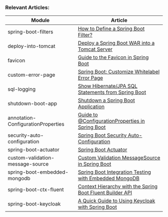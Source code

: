 ### Relevant Articles: 

Module | Article
--|--
spring-boot-filters | [How to Define a Spring Boot Filter?](http://www.baeldung.com/spring-boot-add-filter)
deploy-into-tomcat | [Deploy a Spring Boot WAR into a Tomcat Server](http://www.baeldung.com/spring-boot-war-tomcat-deploy)
favicon | [Guide to the Favicon in Spring Boot](http://www.baeldung.com/spring-boot-favicon)
custom-error-page | [Spring Boot: Customize Whitelabel Error Page](http://www.baeldung.com/spring-boot-custom-error-page)
sql-logging | [Show Hibernate/JPA SQL Statements from Spring Boot](http://www.baeldung.com/sql-logging-spring-boot)
shutdown-boot-app | [Shutdown a Spring Boot Application](http://www.baeldung.com/spring-boot-shutdown)
annotation-ConfigurationProperties | [Guide to @ConfigurationProperties in Spring Boot](http://www.baeldung.com/configuration-properties-in-spring-boot)
security-auto-configuration | [Spring Boot Security Auto-Configuration](http://www.baeldung.com/spring-boot-security-autoconfiguration)
spring-boot-actuator | [Spring Boot Actuator](http://www.baeldung.com/spring-boot-actuators)
custom-validation-message-source | [Custom Validation MessageSource in Spring Boot](https://www.baeldung.com/spring-custom-validation-message-source)
spring-boot-embedded-mongodb | [Spring Boot Integration Testing with Embedded MongoDB](https://www.baeldung.com/spring-boot-embedded-mongodb)
spring-boot-ctx-fluent | [Context Hierarchy with the Spring Boot Fluent Builder API](https://www.baeldung.com/spring-boot-context-hierarchy)
spring-boot-keycloak | [A Quick Guide to Using Keycloak with Spring Boot](https://www.baeldung.com/spring-boot-keycloak)
